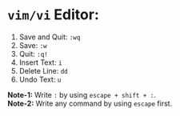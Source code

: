 # `vim/vi` Editor:

1. Save and Quit: `:wq`
2. Save: `:w`
2. Quit: `:q!`
3. Insert Text: `i`
4. Delete Line: `dd`
5. Undo Text: `u`


**Note-1:** Write `:` by using `escape + shift + :`. <br/>
**Note-2:** Write any command by using `escape` first.
